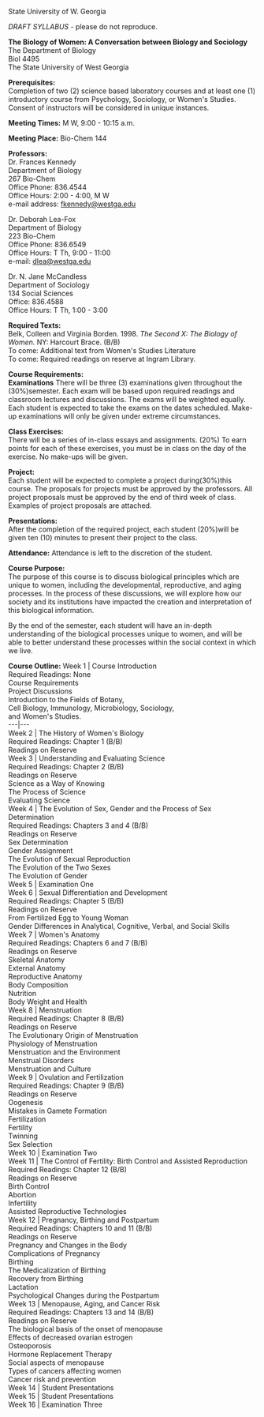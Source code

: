 State University of W. Georgia

_DRAFT SYLLABUS_ \- please do not reproduce.

**The Biology of Women: A Conversation between Biology and Sociology**  
The Department of Biology  
Biol 4495  
The State University of West Georgia

**Prerequisites:**  
Completion of two (2) science based laboratory courses and at least one (1)
introductory course from Psychology, Sociology, or Women's Studies. Consent of
instructors will be considered in unique instances.

**Meeting Times:** M W, 9:00 - 10:15 a.m.

**Meeting Place:** Bio-Chem 144

**Professors:**  
Dr. Frances Kennedy  
Department of Biology  
267 Bio-Chem  
Office Phone: 836.4544  
Office Hours: 2:00 - 4:00, M W  
e-mail address: fkennedy@westga.edu

Dr. Deborah Lea-Fox  
Department of Biology  
223 Bio-Chem  
Office Phone: 836.6549  
Office Hours: T Th, 9:00 - 11:00  
e-mail: dlea@westga.edu

Dr. N. Jane McCandless  
Department of Sociology  
134 Social Sciences  
Office: 836.4588  
Office Hours: T Th, 1:00 - 3:00

**Required Texts:**  
Belk, Colleen and Virginia Borden. 1998. _The Second X: The Biology of Women._
NY: Harcourt Brace. (B/B)  
To come: Additional text from Women's Studies Literature  
To come: Required readings on reserve at Ingram Library.

**Course Requirements:**  
**Examinations** There will be three (3) examinations given throughout the
(30%)semester. Each exam will be based upon required readings and classroom
lectures and discussions. The exams will be weighted equally. Each student is
expected to take the exams on the dates scheduled. Make-up examinations will
only be given under extreme circumstances.

**Class Exercises:**  
There will be a series of in-class essays and assignments. (20%) To earn
points for each of these exercises, you must be in class on the day of the
exercise. No make-ups will be given.

**Project:**  
Each student will be expected to complete a project during(30%)this course.
The proposals for projects must be approved by the professors. All project
proposals must be approved by the end of third week of class. Examples of
project proposals are attached.

**Presentations:**  
After the completion of the required project, each student (20%)will be given
ten (10) minutes to present their project to the class.

**Attendance:** Attendance is left to the discretion of the student.

**Course Purpose:**  
The purpose of this course is to discuss biological principles which are
unique to women, including the developmental, reproductive, and aging
processes. In the process of these discussions, we will explore how our
society and its institutions have impacted the creation and interpretation of
this biological information.

By the end of the semester, each student will have an in-depth understanding
of the biological processes unique to women, and will be able to better
understand these processes within the social context in which we live.

**Course Outline:** Week 1 | Course Introduction  
Required Readings: None  
Course Requirements  
Project Discussions  
Introduction to the Fields of Botany,  
Cell Biology, Immunology, Microbiology, Sociology,  
and Women's Studies.  
---|---  
Week 2 | The History of Women's Biology  
Required Readings: Chapter 1 (B/B)  
Readings on Reserve  
Week 3 | Understanding and Evaluating Science  
Required Readings: Chapter 2 (B/B)  
Readings on Reserve  
Science as a Way of Knowing  
The Process of Science  
Evaluating Science  
Week 4 | The Evolution of Sex, Gender and the Process of Sex Determination  
Required Readings: Chapters 3 and 4 (B/B)  
Readings on Reserve  
Sex Determination  
Gender Assignment  
The Evolution of Sexual Reproduction  
The Evolution of the Two Sexes  
The Evolution of Gender  
Week 5 | Examination One  
Week 6 | Sexual Differentiation and Development  
Required Readings: Chapter 5 (B/B)  
Readings on Reserve  
From Fertilized Egg to Young Woman  
Gender Differences in Analytical, Cognitive, Verbal, and Social Skills  
Week 7 | Women's Anatomy  
Required Readings: Chapters 6 and 7 (B/B)  
Readings on Reserve  
Skeletal Anatomy  
External Anatomy  
Reproductive Anatomy  
Body Composition  
Nutrition  
Body Weight and Health  
Week 8 | Menstruation  
Required Readings: Chapter 8 (B/B)  
Readings on Reserve  
The Evolutionary Origin of Menstruation  
Physiology of Menstruation  
Menstruation and the Environment  
Menstrual Disorders  
Menstruation and Culture  
Week 9 | Ovulation and Fertilization  
Required Readings: Chapter 9 (B/B)  
Readings on Reserve  
Oogenesis  
Mistakes in Gamete Formation  
Fertilization  
Fertility  
Twinning  
Sex Selection  
Week 10 | Examination Two  
Week 11 | The Control of Fertility: Birth Control and Assisted Reproduction  
Required Readings: Chapter 12 (B/B)  
Readings on Reserve  
Birth Control  
Abortion  
Infertility  
Assisted Reproductive Technologies  
Week 12 | Pregnancy, Birthing and Postpartum  
Required Readings: Chapters 10 and 11 (B/B)  
Readings on Reserve  
Pregnancy and Changes in the Body  
Complications of Pregnancy  
Birthing  
The Medicalization of Birthing  
Recovery from Birthing  
Lactation  
Psychological Changes during the Postpartum  
Week 13 | Menopause, Aging, and Cancer Risk  
Required Readings: Chapters 13 and 14 (B/B)  
Readings on Reserve  
The biological basis of the onset of menopause  
Effects of decreased ovarian estrogen  
Osteoporosis  
Hormone Replacement Therapy  
Social aspects of menopause  
Types of cancers affecting women  
Cancer risk and prevention  
Week 14 | Student Presentations  
Week 15 | Student Presentations  
Week 16 | Examination Three  



